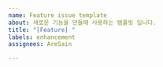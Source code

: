 ```yaml
---
name: Feature issue template
about: 새로운 기능을 만들때 사용하는 템플릿 입니다.
title: "[Feature] "
labels: enhancement
assignees: AreSain

---
```



